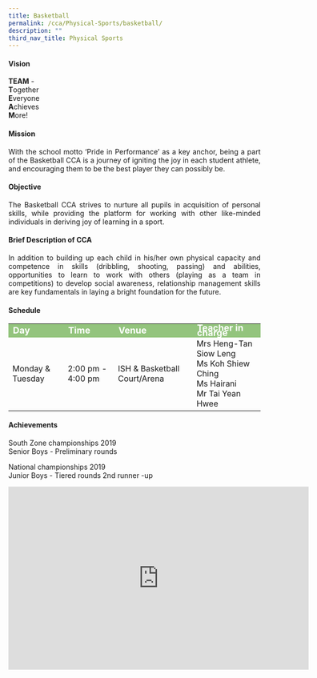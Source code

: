 ```yaml
---
title: Basketball
permalink: /cca/Physical-Sports/basketball/
description: ""
third_nav_title: Physical Sports
---
```

<h4>Vision</h4>

**TEAM** -  
**T**ogether  
**E**veryone  
**A**chieves  
**M**ore!  

<h4>Mission</h4>
<p style="text-align:justify">With the school motto ‘Pride in Performance’ as a key anchor, being a part of the Basketball CCA is a journey of igniting the joy in each student athlete, and encouraging them to be the best player they can possibly be.</p>
<h4>Objective</h4>
<p style="text-align:justify">The Basketball CCA strives to nurture all pupils in acquisition of personal skills, while providing the platform for working with other like-minded individuals in deriving joy of learning in a sport.</p>
<h4>Brief Description of CCA</h4>
<p style="text-align:justify">In addition to building up each child in his/her own physical capacity and competence in skills (dribbling, shooting, passing) and abilities, opportunities to learn to work with others (playing as a team in competitions) to develop social awareness, relationship management skills are key fundamentals in laying a bright foundation for the future.</p>
<h4>Schedule</h4>
<p>
	<table>
		<tbody>
			<tr style="line-height:10px; background-color:rgb(147,196,125); font-weight: bold; font-size:18px; color:white"><td>Day</td><td>Time</td><td>Venue</td><td>Teacher in charge</td></tr>
			<tr><td>Monday & Tuesday</td><td>2:00 pm - 4:00 pm</td><td>ISH & Basketball Court/Arena</td><td>Mrs Heng-Tan Siow Leng<br>Ms Koh Shiew Ching<br>Ms Hairani<br>Mr Tai Yean Hwee</td></tr>
			<tr></tr>
		</tbody>
		</table>
<h4>Achievements</h4>
<p style="text-align:justify">South Zone championships 2019<br>Senior Boys - Preliminary rounds</p>
<p style="text-align:justify">National championships 2019 <br>Junior Boys - Tiered rounds 2nd runner -up</p>

<center><iframe allowfullscreen="true" height="366" width="600" frameborder="0" src="https://docs.google.com/presentation/d/e/2PACX-1vTlUhMpHD6oap0WYMrjkZcKejIS9ExiJXb33IdFG1cWpf95V89p2cZww0xzaIbvcoZPjr51RgU4wA7T/embed?start=false&amp;loop=false&amp;delayms=3000"></iframe></center>